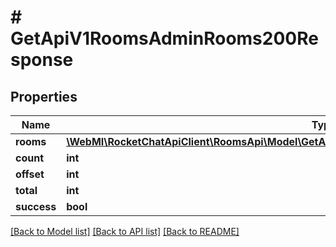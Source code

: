 # # GetApiV1RoomsAdminRooms200Response

## Properties

Name | Type | Description | Notes
------------ | ------------- | ------------- | -------------
**rooms** | [**\WebMI\RocketChatApiClient\RoomsApi\Model\GetApiV1RoomsAdminRooms200ResponseRoomsInner[]**](GetApiV1RoomsAdminRooms200ResponseRoomsInner.md) |  | [optional]
**count** | **int** |  | [optional]
**offset** | **int** |  | [optional]
**total** | **int** |  | [optional]
**success** | **bool** |  | [optional]

[[Back to Model list]](../../README.md#models) [[Back to API list]](../../README.md#endpoints) [[Back to README]](../../README.md)
